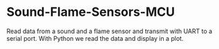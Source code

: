 # Sound-Flame-Sensors-MCU
Read data from a sound and a flame sensor and transmit with UART to a serial port. With Python we read the data and display in a plot.
